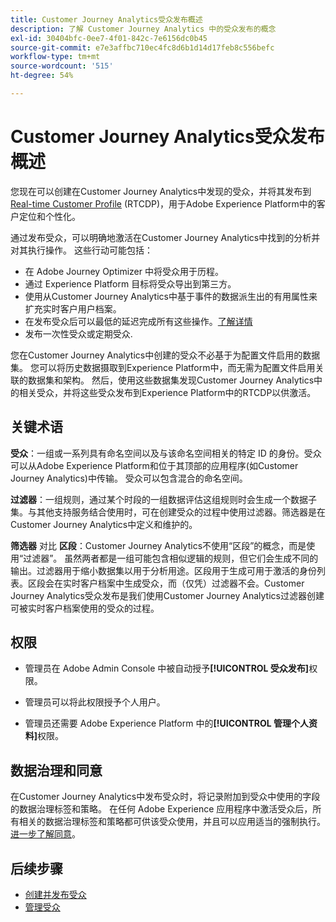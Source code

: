 ```yaml
---
title: Customer Journey Analytics受众发布概述
description: 了解 Customer Journey Analytics 中的受众发布的概念
exl-id: 30404bfc-0ee7-4f01-842c-7e6156dc0b45
source-git-commit: e7e3affbc710ec4fc8d6b1d14d17feb8c556befc
workflow-type: tm+mt
source-wordcount: '515'
ht-degree: 54%

---
```


# Customer Journey Analytics受众发布概述

您现在可以创建在Customer Journey Analytics中发现的受众，并将其发布到 [Real-time Customer Profile](https://experienceleague.adobe.com/docs/experience-platform/profile/home.html?lang=en) (RTCDP)，用于Adobe Experience Platform中的客户定位和个性化。

通过发布受众，可以明确地激活在Customer Journey Analytics中找到的分析并对其执行操作。 这些行动可能包括：

* 在 Adobe Journey Optimizer 中将受众用于历程。
* 通过 Experience Platform 目标将受众导出到第三方。
* 使用从Customer Journey Analytics中基于事件的数据派生出的有用属性来扩充实时客户用户档案。
* 在发布受众后可以最低的延迟完成所有这些操作。[了解详情](https://experienceleague.adobe.com/docs/analytics-platform/using/cja-components/audiences/publish.html?lang=en#latency)
* 发布一次性受众或定期受众.

您在Customer Journey Analytics中创建的受众不必基于为配置文件启用的数据集。 您可以将历史数据摄取到Experience Platform中，而无需为配置文件启用关联的数据集和架构。 然后，使用这些数据集发现Customer Journey Analytics中的相关受众，并将这些受众发布到Experience Platform中的RTCDP以供激活。

## 关键术语

**受众**：一组或一系列具有命名空间以及与该命名空间相关的特定 ID 的身份。受众可以从Adobe Experience Platform和位于其顶部的应用程序(如Customer Journey Analytics)中传输。 受众可以包含混合的命名空间。

**过滤器**：一组规则，通过某个时段的一组数据评估这组规则时会生成一个数据子集。与其他支持服务结合使用时，可在创建受众的过程中使用过滤器。筛选器是在Customer Journey Analytics中定义和维护的。

**筛选器** 对比 **区段**：Customer Journey Analytics不使用“区段”的概念，而是使用“过滤器”。 虽然两者都是一组可能包含相似逻辑的规则，但它们会生成不同的输出。过滤器用于缩小数据集以用于分析用途。区段用于生成可用于激活的身份列表。区段会在实时客户档案中生成受众，而（仅凭）过滤器不会。Customer Journey Analytics受众发布是我们使用Customer Journey Analytics过滤器创建可被实时客户档案使用的受众的过程。

## 权限

* 管理员在 Adobe Admin Console 中被自动授予&#x200B;**[!UICONTROL 受众发布]**&#x200B;权限。

* 管理员可以将此权限授予个人用户。

* 管理员还需要 Adobe Experience Platform 中的&#x200B;**[!UICONTROL 管理个人资料]**&#x200B;权限。

## 数据治理和同意

在Customer Journey Analytics中发布受众时，将记录附加到受众中使用的字段的数据治理标签和策略。  在任何 Adobe Experience 应用程序中激活受众后，所有相关的数据治理标签和策略都可供该受众使用，并且可以应用适当的强制执行。[进一步了解同意](https://experienceleague.adobe.com/docs/experience-platform/data-governance/policies/user-guide.html?lang=zh-Hans#consent-policy)。

## 后续步骤

* [创建并发布受众](/help/components/audiences/publish.md)
* [管理受众](/help/components/audiences/manage.md)
